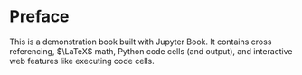 # Preface

This is a demonstration book built with Jupyter Book.
It contains cross referencing, $\LaTeX$ math, Python code cells (and output), and interactive web features like executing code cells.

